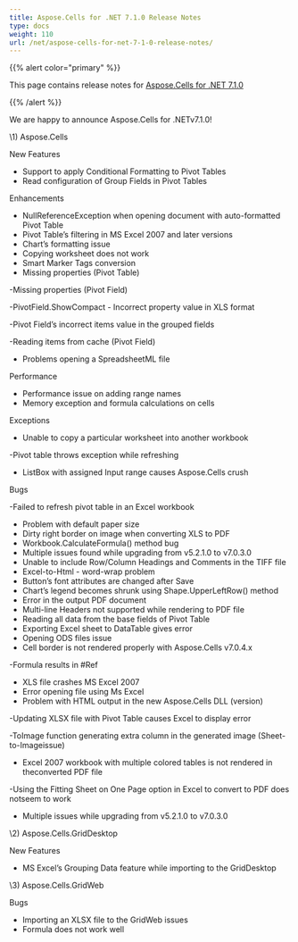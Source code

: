 ```yaml
---
title: Aspose.Cells for .NET 7.1.0 Release Notes
type: docs
weight: 110
url: /net/aspose-cells-for-net-7-1-0-release-notes/
---
```


{{% alert color="primary" %}} 

This page contains release notes for [Aspose.Cells for .NET 7.1.0](https://downloads.aspose.com/cells/net/new-releases/aspose.cells-for-.net-7.1.0/)

{{% /alert %}} 

We are happy to announce Aspose.Cells for .NETv7.1.0! 

\1)
Aspose.Cells 

New
Features 

- Support to apply Conditional Formatting to Pivot Tables
- Read configuration of Group Fields in Pivot Tables

Enhancements 

- NullReferenceException when opening document with auto-formatted Pivot Table
- Pivot Table’s filtering in MS Excel 2007 and later versions
- Chart’s formatting issue
- Copying worksheet does not work
- Smart Marker Tags conversion
- Missing properties (Pivot Table)

-Missing properties (Pivot Field) 

-PivotField.ShowCompact - Incorrect property value in XLS format 

-Pivot Field’s incorrect items value in the grouped fields 

-Reading items from cache (Pivot Field) 

- Problems opening a SpreadsheetML file

Performance 

- Performance issue on adding range names
- Memory exception and formula calculations on cells

Exceptions 

- Unable to copy a particular worksheet into another workbook

-Pivot table throws exception while refreshing 

- ListBox with assigned Input range causes Aspose.Cells crush

Bugs 

-Failed to refresh pivot table in an Excel workbook 

- Problem with default paper size
- Dirty right border on image when converting XLS to PDF
- Workbook.CalculateFormula() method bug
- Multiple issues found while upgrading from v5.2.1.0 to v7.0.3.0
- Unable to include Row/Column Headings and Comments in the TIFF file
- Excel-to-Html - word-wrap problem
- Button’s font attributes are changed after Save
- Chart’s legend becomes shrunk using Shape.UpperLeftRow() method
- Error in the output PDF document
- Multi-line Headers not supported while rendering to PDF file
- Reading all data from the base fields of Pivot Table
- Exporting Excel sheet to DataTable gives error
- Opening ODS files issue
- Cell border is not rendered properly with Aspose.Cells v7.0.4.x

-Formula results in #Ref 

- XLS file crashes MS Excel 2007
- Error opening file using Ms Excel
- Problem with HTML output in the new Aspose.Cells DLL (version) 

-Updating XLSX file with Pivot Table causes Excel to display error 

-ToImage function generating extra column in the generated image (Sheet-to-Imageissue) 

- Excel 2007 workbook with multiple colored tables is not rendered in theconverted PDF file

-Using the Fitting Sheet on One Page option in Excel to convert to PDF does notseem to work 

- Multiple issues while upgrading from v5.2.1.0 to v7.0.3.0

\2) Aspose.Cells.GridDesktop 

New Features 

- MS Excel’s Grouping Data feature while importing to the GridDesktop

\3) Aspose.Cells.GridWeb 



Bugs 

- Importing an XLSX file to the GridWeb issues 
- Formula does not work well
